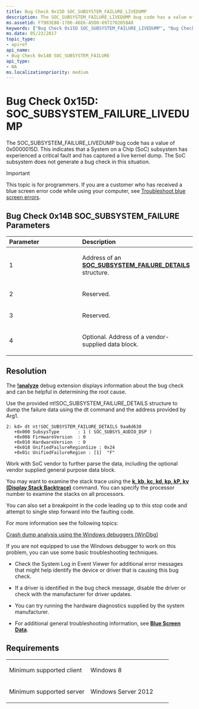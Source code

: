 ```yaml
---
title: Bug Check 0x15D SOC_SUBSYSTEM_FAILURE_LIVEDUMP
description: The SOC_SUBSYSTEM_FAILURE_LIVEDUMP bug code has a value of 0x0000015D.
ms.assetid: F7903E88-1706-46E6-A5D0-6972702058A8
keywords: ["Bug Check 0x15D SOC_SUBSYSTEM_FAILURE_LIVEDUMP", "Bug Check 0x14B SOC_SUBSYSTEM_FAILURE"]
ms.date: 05/23/2017
topic_type:
- apiref
api_name:
- Bug Check 0x14B SOC_SUBSYSTEM_FAILURE
api_type:
- NA
ms.localizationpriority: medium
---
```


# Bug Check 0x15D: SOC\_SUBSYSTEM\_FAILURE\_LIVEDUMP


The SOC\_SUBSYSTEM\_FAILURE\_LIVEDUMP bug code has a value of 0x0000015D. This indicates that a System on a Chip (SoC) subsystem has experienced a critical fault and has captured a live kernel dump. The SoC subsystem does not generate a bug check in this situation.

> [!IMPORTANT]
> This topic is for programmers. If you are a customer who has received a blue screen error code while using your computer, see [Troubleshoot blue screen errors](https://www.windows.com/stopcode).


## Bug Check 0x14B SOC\_SUBSYSTEM\_FAILURE Parameters


<table>
<colgroup>
<col width="50%" />
<col width="50%" />
</colgroup>
<thead>
<tr class="header">
<th align="left">Parameter</th>
<th align="left">Description</th>
</tr>
</thead>
<tbody>
<tr class="odd">
<td align="left"><p>1</p></td>
<td align="left"><p>Address of an <strong><a href="https://docs.microsoft.com/windows-hardware/drivers/ddi/ntddk/ns-ntddk-_soc_subsystem_failure_details" data-raw-source="[SOC_SUBSYSTEM_FAILURE_DETAILS](/windows-hardware/drivers/ddi/ntddk/ns-ntddk-_soc_subsystem_failure_details)">SOC_SUBSYSTEM_FAILURE_DETAILS</a></strong> structure.</p></td>
</tr>
<tr class="even">
<td align="left"><p>2</p></td>
<td align="left"><p>Reserved.</p></td>
</tr>
<tr class="odd">
<td align="left"><p>3</p></td>
<td align="left"><p>Reserved.</p></td>
</tr>
<tr class="even">
<td align="left"><p>4</p></td>
<td align="left"><p>Optional. Address of a vendor-supplied data block.</p></td>
</tr>
</tbody>
</table>

 

Resolution
----------

The [**!analyze**](-analyze.md) debug extension displays information about the bug check and can be helpful in determining the root cause.

Use the provided nt!SOC\_SUBSYSTEM\_FAILURE\_DETAILS structure to dump the failure data using the dt command and the address provided by Arg1.

```dbgcmd
2: kd> dt nt!SOC_SUBSYSTEM_FAILURE_DETAILS 9aa8d630
   +0x000 SubsysType       : 1 ( SOC_SUBSYS_AUDIO_DSP )
   +0x008 FirmwareVersion  : 0
   +0x010 HardwareVersion  : 0
   +0x018 UnifiedFailureRegionSize : 0x24
   +0x01c UnifiedFailureRegion : [1]  "F"
```

Work with SoC vendor to further parse the data, including the optional vendor supplied general purpose data block.

You may want to examine the stack trace using the [**k, kb, kc, kd, kp, kP, kv (Display Stack Backtrace)**](k--kb--kc--kd--kp--kp--kv--display-stack-backtrace-.md) command. You can specify the processor number to examine the stacks on all processors.

You can also set a breakpoint in the code leading up to this stop code and attempt to single step forward into the faulting code.

For more information see the following topics:

[Crash dump analysis using the Windows debuggers (WinDbg)](crash-dump-files.md)

If you are not equipped to use the Windows debugger to work on this problem, you can use some basic troubleshooting techniques.

-   Check the System Log in Event Viewer for additional error messages that might help identify the device or driver that is causing this bug check.

-   If a driver is identified in the bug check message, disable the driver or check with the manufacturer for driver updates.

-   You can try running the hardware diagnostics supplied by the system manufacturer.

-   For additional general troubleshooting information, see [**Blue Screen Data**](blue-screen-data.md).

Requirements
------------

<table>
<colgroup>
<col width="50%" />
<col width="50%" />
</colgroup>
<tbody>
<tr class="odd">
<td align="left"><p>Minimum supported client</p></td>
<td align="left"><p>Windows 8</p></td>
</tr>
<tr class="even">
<td align="left"><p>Minimum supported server</p></td>
<td align="left"><p>Windows Server 2012</p></td>
</tr>
</tbody>
</table>

 

